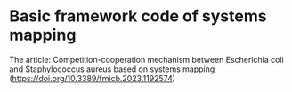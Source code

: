 # Basic framework code of systems mapping
The article: Competition-cooperation mechanism between Escherichia coli and Staphylococcus aureus based on systems mapping (https://doi.org/10.3389/fmicb.2023.1192574)

